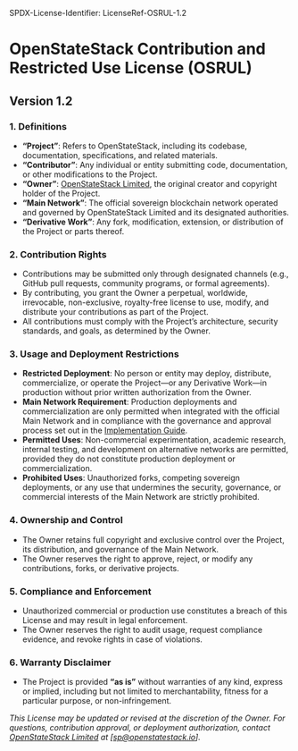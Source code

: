 SPDX-License-Identifier: LicenseRef-OSRUL-1.2

# OpenStateStack Contribution and Restricted Use License (OSRUL)

## Version 1.2

### 1. Definitions

* **“Project”**: Refers to OpenStateStack, including its codebase, documentation, specifications, and related materials.
* **“Contributor”**: Any individual or entity submitting code, documentation, or other modifications to the Project.
* **“Owner”**: [OpenStateStack Limited](https://openstatestack.io), the original creator and copyright holder of the Project.
* **“Main Network”**: The official sovereign blockchain network operated and governed by OpenStateStack Limited and its designated authorities.
* **“Derivative Work”**: Any fork, modification, extension, or distribution of the Project or parts thereof.

### 2. Contribution Rights

* Contributions may be submitted only through designated channels (e.g., GitHub pull requests, community programs, or formal agreements).
* By contributing, you grant the Owner a perpetual, worldwide, irrevocable, non-exclusive, royalty-free license to use, modify, and distribute your contributions as part of the Project.
* All contributions must comply with the Project’s architecture, security standards, and goals, as determined by the Owner.

### 3. Usage and Deployment Restrictions

* **Restricted Deployment**: No person or entity may deploy, distribute, commercialize, or operate the Project—or any Derivative Work—in production without prior written authorization from the Owner.
* **Main Network Requirement**: Production deployments and commercialization are only permitted when integrated with the official Main Network and in compliance with the governance and approval process set out in the [Implementation Guide](./implementation.md#approval-process).
* **Permitted Uses**: Non-commercial experimentation, academic research, internal testing, and development on alternative networks are permitted, provided they do not constitute production deployment or commercialization.
* **Prohibited Uses**: Unauthorized forks, competing sovereign deployments, or any use that undermines the security, governance, or commercial interests of the Main Network are strictly prohibited.

### 4. Ownership and Control

* The Owner retains full copyright and exclusive control over the Project, its distribution, and governance of the Main Network.
* The Owner reserves the right to approve, reject, or modify any contributions, forks, or derivative projects.

### 5. Compliance and Enforcement

* Unauthorized commercial or production use constitutes a breach of this License and may result in legal enforcement.
* The Owner reserves the right to audit usage, request compliance evidence, and revoke rights in case of violations.

### 6. Warranty Disclaimer

* The Project is provided **“as is”** without warranties of any kind, express or implied, including but not limited to merchantability, fitness for a particular purpose, or non-infringement.

*This License may be updated or revised at the discretion of the Owner. For questions, contribution approval, or deployment authorization, contact [OpenStateStack Limited](https://openstatestack.io) at [[sp@openstatestack.io](mailto:sp@openstatestack.io)].*
